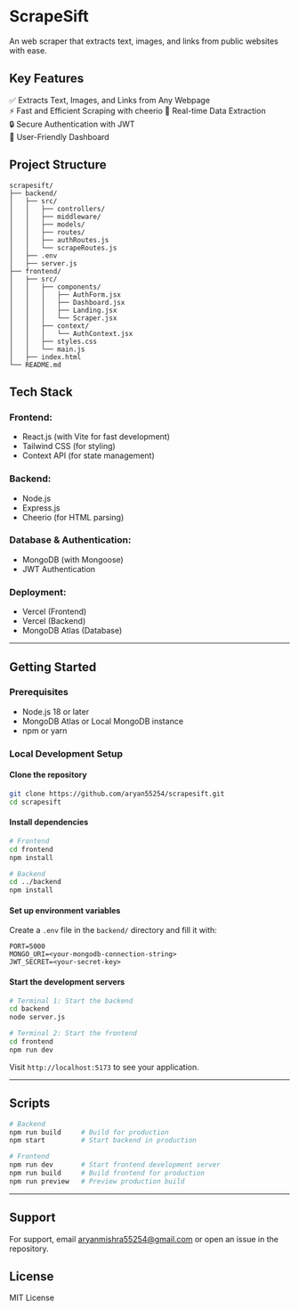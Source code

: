 # ScrapeSift
An web scraper that extracts text, images, and links from public websites with ease.

## Key Features
✅ Extracts Text, Images, and Links from Any Webpage  
⚡ Fast and Efficient Scraping with cheerio
🔄 Real-time Data Extraction  
🔒 Secure Authentication with JWT  
📱 User-Friendly Dashboard  

## Project Structure
```
scrapesift/
├── backend/
│   ├── src/
│   │   ├── controllers/
│   │   ├── middleware/
│   │   ├── models/
│   │   ├── routes/
│   │   ├── authRoutes.js
│   │   └── scrapeRoutes.js
│   ├── .env
│   ├── server.js
├── frontend/
│   ├── src/
│   │   ├── components/
│   │   │   ├── AuthForm.jsx
│   │   │   ├── Dashboard.jsx
│   │   │   ├── Landing.jsx
│   │   │   └── Scraper.jsx
│   │   ├── context/
│   │   │   └── AuthContext.jsx
│   │   ├── styles.css
│   │   └── main.js
│   ├── index.html
└── README.md
```

## Tech Stack
### Frontend:
- React.js (with Vite for fast development)
- Tailwind CSS (for styling)
- Context API (for state management)

### Backend:
- Node.js
- Express.js
- Cheerio (for HTML parsing)

### Database & Authentication:
- MongoDB (with Mongoose)
- JWT Authentication

### Deployment:
- Vercel (Frontend)
- Vercel (Backend)
- MongoDB Atlas (Database)

---

## Getting Started
### Prerequisites
- Node.js 18 or later
- MongoDB Atlas or Local MongoDB instance
- npm or yarn

### Local Development Setup
#### Clone the repository
```sh
git clone https://github.com/aryan55254/scrapesift.git
cd scrapesift
```

#### Install dependencies
```sh
# Frontend
cd frontend
npm install

# Backend
cd ../backend
npm install
```

#### Set up environment variables
Create a `.env` file in the `backend/` directory and fill it with:
```env
PORT=5000
MONGO_URI=<your-mongodb-connection-string>
JWT_SECRET=<your-secret-key>
```
#### Start the development servers
```sh
# Terminal 1: Start the backend
cd backend
node server.js

# Terminal 2: Start the frontend
cd frontend
npm run dev
```

Visit `http://localhost:5173` to see your application.

---

## Scripts
```sh
# Backend
npm run build     # Build for production
npm start         # Start backend in production

# Frontend
npm run dev       # Start frontend development server
npm run build     # Build frontend for production
npm run preview   # Preview production build
```

---

## Support
For support, email aryanmishra55254@gmail.com or open an issue in the repository.

## License
MIT License
